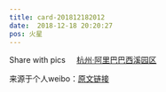 ```yaml
---
title: card-201812182012
date:  2018-12-18 20:20:27
pos: 火星
---
```

Share with pics <a  href="http://weibo.com/p/1001018008633011000000021" data-hide=""><span class='url-icon'><img style='width: 1rem;height: 1rem' src='https://h5.sinaimg.cn/upload/2015/09/25/3/timeline_card_small_location_default.png'></span><span class="surl-text">杭州·阿里巴巴西溪园区</span></a> 

来源于个人weibo：[原文链接](https://m.weibo.cn/status/H7PNF8MYf?mblogid=H7PNF8MYf)